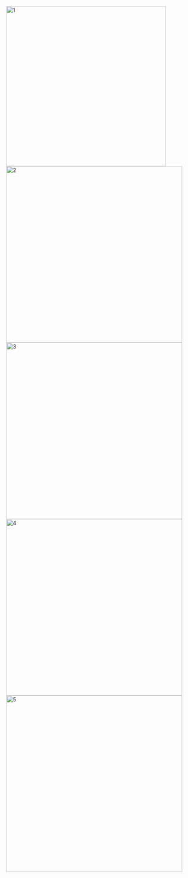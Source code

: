 <img width="429" alt="1" src="https://user-images.githubusercontent.com/107983374/209714462-7ba10c89-b9db-4a18-85b0-681bca1f19c6.png">
<img width="473" alt="2" src="https://user-images.githubusercontent.com/107983374/209714511-2d65248a-aa26-40b5-ab04-63c4c334e4d2.png">
<img width="473" alt="3" src="https://user-images.githubusercontent.com/107983374/209714546-1ee4707e-8c3e-4be0-bc61-c9f19d0dade4.png">
<img width="473" alt="4" src="https://user-images.githubusercontent.com/107983374/209714583-439fc25a-ef6d-4f5c-9a71-3dbcc839a287.png">
<img width="473" alt="5" src="https://user-images.githubusercontent.com/107983374/209714631-654380da-e8c8-4e14-ae00-b3259ebc3b84.png">
